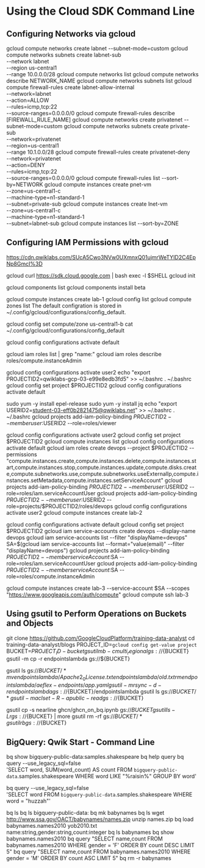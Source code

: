 # Using the Cloud SDK Command Line

## Configuring Networks via gcloud

gcloud compute networks create labnet --subnet-mode=custom
gcloud compute networks subnets create labnet-sub \
   --network labnet \
   --region us-central1 \
   --range 10.0.0.0/28
gcloud compute networks list
gcloud compute networks describe NETWORK_NAME
gcloud compute networks subnets list
gcloud compute firewall-rules create labnet-allow-internal \
	--network=labnet \
	--action=ALLOW \
	--rules=icmp,tcp:22 \
	--source-ranges=0.0.0.0/0
gcloud compute firewall-rules describe [FIREWALL_RULE_NAME]
gcloud compute networks create privatenet --subnet-mode=custom
gcloud compute networks subnets create private-sub \
    --network=privatenet \
    --region=us-central1 \
    --range 10.1.0.0/28
gcloud compute firewall-rules create privatenet-deny \
    --network=privatenet \
    --action=DENY \
    --rules=icmp,tcp:22 \
    --source-ranges=0.0.0.0/0
gcloud compute firewall-rules list --sort-by=NETWORK
gcloud compute instances create pnet-vm \
--zone=us-central1-c \
--machine-type=n1-standard-1 \
--subnet=private-sub
gcloud compute instances create lnet-vm \
--zone=us-central1-c \
--machine-type=n1-standard-1 \
--subnet=labnet-sub
gcloud compute instances list --sort-by=ZONE


## Configuring IAM Permissions with gcloud
https://cdn.qwiklabs.com/SUcA5Cwo3NVw0UXmnxQ01ujmrWeTYID2C4EpNp8GmcI%3D

gcloud
curl https://sdk.cloud.google.com | bash
exec -l $SHELL
gcloud init

gcloud components list
gcloud components install beta

gcloud compute instances create lab-1
gcloud config list
gcloud compute zones list
The default configration is stored in ~/.config/gcloud/configurations/config_default.

gcloud config set compute/zone us-central1-b
cat ~/.config/gcloud/configurations/config_default

gcloud config configurations activate default

gcloud iam roles list | grep "name:"
gcloud iam roles describe roles/compute.instanceAdmin

gcloud config configurations activate user2
echo "export PROJECTID2=qwiklabs-gcp-03-e99e8edb3fd5" >> ~/.bashrc
. ~/.bashrc
gcloud config set project $PROJECTID2
gcloud config configurations activate default

sudo yum -y install epel-release
sudo yum -y install jq
echo "export USERID2=student-03-eff0b2821475@qwiklabs.net" >> ~/.bashrc
. ~/.bashrc
gcloud projects add-iam-policy-binding $PROJECTID2 --member user:$USERID2 --role=roles/viewer

gcloud config configurations activate user2
gcloud config set project $PROJECTID2
gcloud compute instances list
gcloud config configurations activate default
gcloud iam roles create devops --project $PROJECTID2 --permissions "compute.instances.create,compute.instances.delete,compute.instances.start,compute.instances.stop,compute.instances.update,compute.disks.create,compute.subnetworks.use,compute.subnetworks.useExternalIp,compute.instances.setMetadata,compute.instances.setServiceAccount"
gcloud projects add-iam-policy-binding $PROJECTID2 --member user:$USERID2 --role=roles/iam.serviceAccountUser
gcloud projects add-iam-policy-binding $PROJECTID2 --member user:$USERID2 --role=projects/$PROJECTID2/roles/devops
gcloud config configurations activate user2
gcloud compute instances create lab-2

gcloud config configurations activate default
gcloud config set project $PROJECTID2
gcloud iam service-accounts create devops --display-name devops
gcloud iam service-accounts list  --filter "displayName=devops"
SA=$(gcloud iam service-accounts list --format="value(email)" --filter "displayName=devops")
gcloud projects add-iam-policy-binding $PROJECTID2 --member serviceAccount:$SA --role=roles/iam.serviceAccountUser
gcloud projects add-iam-policy-binding $PROJECTID2 --member serviceAccount:$SA --role=roles/compute.instanceAdmin

gcloud compute instances create lab-3 --service-account $SA --scopes "https://www.googleapis.com/auth/compute"
gcloud compute ssh lab-3

## Using gsutil to Perform Operations on Buckets and Objects
git clone https://github.com/GoogleCloudPlatform/training-data-analyst
cd training-data-analyst/blogs
PROJECT_ID=`gcloud config get-value project`
BUCKET=${PROJECT_ID}-bucket
gsutil mb -c multi_regional gs://${BUCKET}
gsutil -m cp -r endpointslambda gs://${BUCKET}

gsutil ls gs://${BUCKET}/*
mv endpointslambda/Apache2_0License.txt endpointslambda/old.txt
rm endpointslambda/aeflex-endpoints/app.yaml
gsutil -m rsync -d -r endpointslambda gs://${BUCKET}/endpointslambda
gsutil ls gs://${BUCKET}/*
gsutil -m acl set -R -a public-read gs://${BUCKET}

gsutil cp -s nearline ghcn/ghcn_on_bq.ipynb gs://${BUCKET}
gsutil ls -Lr gs://${BUCKET} | more
gsutil rm -rf gs://${BUCKET}/*
gsutil rb gs://${BUCKET}

## BigQuery: Qwik Start - Command Line
bq show bigquery-public-data:samples.shakespeare
bq help query
bq query --use_legacy_sql=false \
'SELECT
   word,
   SUM(word_count) AS count
 FROM
   `bigquery-public-data`.samples.shakespeare
 WHERE
   word LIKE "%raisin%"
 GROUP BY
   word'

bq query --use_legacy_sql=false \
'SELECT
   word
 FROM
   `bigquery-public-data`.samples.shakespeare
 WHERE
   word = "huzzah"'

bq ls
bq ls bigquery-public-data:
bq mk babynames
bq ls
wget http://www.ssa.gov/OACT/babynames/names.zip
unzip names.zip
bq load babynames.names2010 yob2010.txt name:string,gender:string,count:integer
bq ls babynames
bq show babynames.names2010
bq query "SELECT name,count FROM babynames.names2010 WHERE gender = 'F' ORDER BY count DESC LIMIT 5"
bq query "SELECT name,count FROM babynames.names2010 WHERE gender = 'M' ORDER BY count ASC LIMIT 5"
bq rm -r babynames
